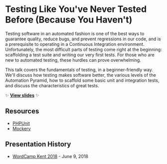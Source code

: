 # Testing Like You've Never Tested Before (Because You Haven't)

Testing software in an automated fashion is one of the best ways to guarantee quality, reduce bugs, and prevent regressions in our code, and is a prerequisite to operating in a Continuous Integration environment. Unfortunately, the most difficult parts of testing come right at the beginning: scaffolding a test suite and writing our very first tests. For those who are new to automated testing, these hurdles can prove overwhelming.

This talk covers the fundamentals of testing, in a beginner-friendly way. We'll discuss how testing makes software better, the various levels of the Automation Pyramid, how to scaffold some basic unit and integration tests, and discuss the characteristics of great tests.

:sparkles: **[View slides](http://stevegrunwell.github.io/intro-to-testing)** :sparkles:

## Resources

* [PHPUnit](https://phpunit.de/)
* [Mockery](http://docs.mockery.io/en/latest/)

## Presentation History

* [WordCamp Kent 2018](https://2018.kent.wordcamp.org/) - June 9, 2018
